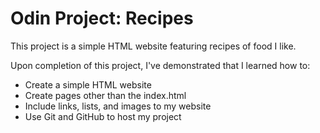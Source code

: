 # Odin Project: Recipes

This project is a simple HTML website featuring recipes of food I like.

Upon completion of this project, I've demonstrated that I learned how to:
- Create a simple HTML website
- Create pages other than the index.html 
- Include links, lists, and images to my website
- Use Git and GitHub to host my project